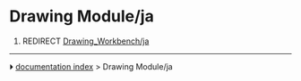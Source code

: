# Drawing Module/ja
1.  REDIRECT [Drawing_Workbench/ja](Drawing_Workbench/ja.md)



---
⏵ [documentation index](../README.md) > Drawing Module/ja
